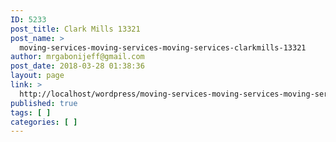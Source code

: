 ```yaml
---
ID: 5233
post_title: Clark Mills 13321
post_name: >
  moving-services-moving-services-moving-services-clarkmills-13321
author: mrgabonijeff@gmail.com
post_date: 2018-03-28 01:38:36
layout: page
link: >
  http://localhost/wordpress/moving-services-moving-services-moving-services-clarkmills-13321/
published: true
tags: [ ]
categories: [ ]
---
```

